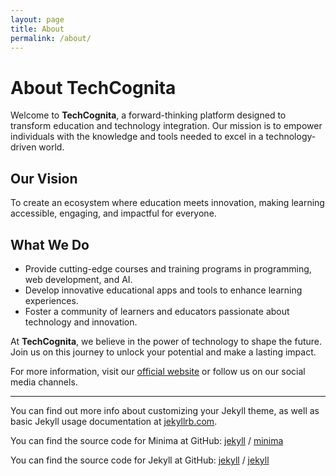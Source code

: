```yaml
---
layout: page
title: About
permalink: /about/
---
```


# About TechCognita

Welcome to **TechCognita**, a forward-thinking platform designed to transform education and technology integration. Our mission is to empower individuals with the knowledge and tools needed to excel in a technology-driven world.

## Our Vision

To create an ecosystem where education meets innovation, making learning accessible, engaging, and impactful for everyone.

## What We Do

- Provide cutting-edge courses and training programs in programming, web development, and AI.
- Develop innovative educational apps and tools to enhance learning experiences.
- Foster a community of learners and educators passionate about technology and innovation.

At **TechCognita**, we believe in the power of technology to shape the future. Join us on this journey to unlock your potential and make a lasting impact.

For more information, visit our [official website](#) or follow us on our social media channels.

---

You can find out more info about customizing your Jekyll theme, as well as basic Jekyll usage documentation at [jekyllrb.com](https://jekyllrb.com/).

You can find the source code for Minima at GitHub:
[jekyll][jekyll-organization] /
[minima](https://github.com/jekyll/minima)

You can find the source code for Jekyll at GitHub:
[jekyll][jekyll-organization] /
[jekyll](https://github.com/jekyll/jekyll)

[jekyll-organization]: https://github.com/jekyll
